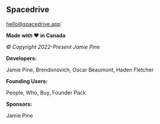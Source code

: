 ## Spacedrive

hello@spacedrive.app`

**Made with ♥️ in Canada**

*&copy; Copyright 2022-Present Jamie Pine*



**Developers:**

Jamie Pine, Brendonovich, Oscar Beaumont, Haden Fletcher



**Founding Users:**

People, Who, Buy, Founder Pack



**Sponsors:**

Jamie Pine